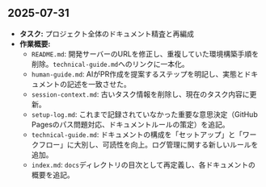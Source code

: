 ## 2025-07-31

-   **タスク:** プロジェクト全体のドキュメント精査と再編成
-   **作業概要:**
    -   `README.md`: 開発サーバーのURLを修正し、重複していた環境構築手順を削除。`technical-guide.md`へのリンクに一本化。
    -   `human-guide.md`: AIがPR作成を提案するステップを明記し、実態とドキュメントの記述を一致させた。
    -   `session-context.md`: 古いタスク情報を削除し、現在のタスク内容に更新。
    -   `setup-log.md`: これまで記録されていなかった重要な意思決定（GitHub Pagesのパス問題対応、ドキュメントルールの策定）を追記。
    -   `technical-guide.md`: ドキュメントの構成を「セットアップ」と「ワークフロー」に大別し、可読性を向上。ログ管理に関する新しいルールを追加。
    -   `index.md`: `docs`ディレクトリの目次として再定義し、各ドキュメントの概要を追記。